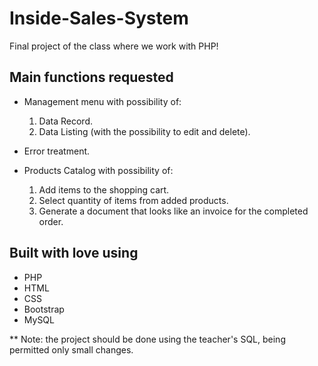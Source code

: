 # Inside-Sales-System
  Final project of the class where we work with PHP!

## Main functions requested

  - Management menu with possibility of:
    1. Data Record.
    2. Data Listing (with the possibility to edit and delete).
  
  - Error treatment.

  - Products Catalog with possibility of:
    1. Add items to the shopping cart.
    2. Select quantity of items from added products.
    3. Generate a document that looks like an invoice for the completed order.
 
##  Built with love using

  - PHP
  - HTML
  - CSS
  - Bootstrap
  - MySQL
  
** Note: the project should be done using the teacher's SQL, being permitted only small changes.
